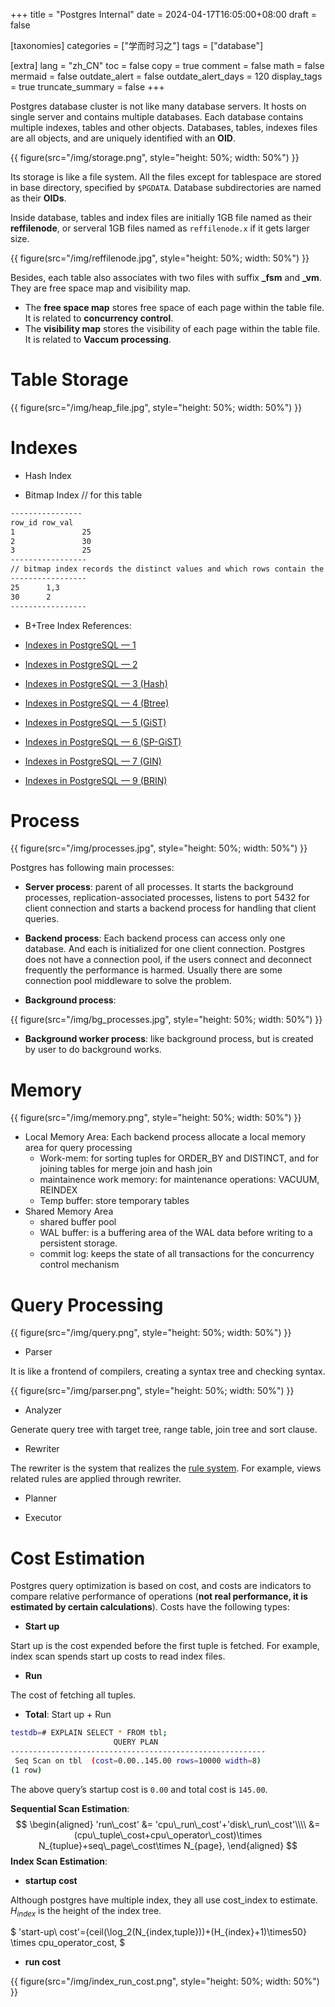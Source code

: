 +++
title = "Postgres Internal"
date = 2024-04-17T16:05:00+08:00
draft = false

[taxonomies]
categories = ["学而时习之"]
tags = ["database"]

[extra]
lang = "zh_CN"
toc = false
copy = true
comment = false
math = false
mermaid = false
outdate_alert = false
outdate_alert_days = 120
display_tags = true
truncate_summary = false
+++

<!--more-->
Postgres database cluster is not like many database servers. It hosts on single server and contains multiple databases. Each database contains multiple indexes, tables and other objects. Databases, tables, indexes files are all objects, and are uniquely identified with an **OID**.

{{ figure(src="/img/storage.png", style="height: 50%; width: 50%") }}

Its storage is like a file system. All the files except for tablespace are stored in base directory, specified by `$PGDATA`. Database subdirectories are named as their **OIDs**.

Inside database, tables and index files are initially 1GB file named as their **reffilenode**, or serveral 1GB files named as `reffilenode.x` if it gets larger size.

{{ figure(src="/img/reffilenode.jpg", style="height: 50%; width: 50%") }}

Besides, each table also associates with two files with suffix **_fsm** and **_vm**. They are free space map and visibility map.

* The **free space map** stores free space of each page within the table file. It is related to **concurrency control**.
* The **visibility map** stores the visibility of each page within the table file. It is related to **Vaccum processing**.

# Table Storage

{{ figure(src="/img/heap_file.jpg", style="height: 50%; width: 50%") }}

# Indexes
* Hash Index

* Bitmap Index
// for this table
```bash
----------------
row_id row_val
1				25
2				30
3				25
-----------------
// bitmap index records the distinct values and which rows contain the specific values
-----------------
25      1,3
30      2
-----------------
```

* B+Tree Index
References:

* [Indexes in PostgreSQL — 1](https://postgrespro.com/blog/pgsql/3994098)
* [Indexes in PostgreSQL — 2](https://postgrespro.com/blog/pgsql/4161264)
* [Indexes in PostgreSQL — 3 (Hash)](https://postgrespro.com/blog/pgsql/4161321)
* [Indexes in PostgreSQL — 4 (Btree)](https://postgrespro.com/blog/pgsql/4161516)
* [Indexes in PostgreSQL — 5 (GiST)](https://postgrespro.com/blog/pgsql/4175817)
* [Indexes in PostgreSQL — 6 (SP-GiST)](https://habr.com/en/company/postgrespro/blog/446624/)
* [Indexes in PostgreSQL — 7 (GIN)](https://habr.com/en/company/postgrespro/blog/448746/)
* [Indexes in PostgreSQL — 9 (BRIN)](https://habr.com/en/company/postgrespro/blog/452900/)

# Process 

{{ figure(src="/img/processes.jpg", style="height: 50%; width: 50%") }}

Postgres has following main processes:

* **Server process**: parent of all processes. It starts the background processes, replication-associated processes, listens to port 5432 for client connection and starts a backend process for handling that client queries.

* **Backend process**: Each backend process can access only one database. And each is initialized for one client connection. Postgres does not have a connection pool, if the users connect and deconnect frequently the performance is harmed. Usually there are some connection pool middleware to solve the problem.

* **Background process**:

{{ figure(src="/img/bg_processes.jpg", style="height: 50%; width: 50%") }}

* **Background worker process**: like background process, but is created by user to do background works.

# Memory

{{ figure(src="/img/memory.png", style="height: 50%; width: 50%") }}

* Local Memory Area: Each backend process allocate a local memory area for query processing
  * Work-mem: for sorting tuples for ORDER_BY and DISTINCT, and for joining tables for merge join and hash join
  * maintainence work memory: for maintenance operations: VACUUM, REINDEX
  * Temp buffer: store temporary tables
* Shared Memory Area
  * shared buffer pool
  * WAL buffer: is a buffering area of the WAL data before writing to a persistent storage.
  * commit log: keeps the state of all transactions for the concurrency control mechanism

# Query Processing

{{ figure(src="/img/query.png", style="height: 50%; width: 50%") }}

* Parser

It is like a frontend of compilers, creating a syntax tree and checking syntax.

{{ figure(src="/img/parser.png", style="height: 50%; width: 50%") }}

* Analyzer

Generate query tree with target tree, range table, join tree and sort clause.

* Rewriter

The rewriter is the system that realizes the [rule system](http://www.postgresql.org/docs/current/static/rules.html). For example, views related rules are applied through rewriter.

* Planner

* Executor

# Cost Estimation

Postgres query optimization is based on cost, and costs are indicators to compare relative performance of operations (**not real performance, it is estimated by certain calculations**). Costs have the following types:

* **Start up**

Start up is the cost expended before the first tuple is fetched. For example, index scan spends start up costs to read index files.

* **Run**

The cost of fetching all tuples.

* **Total**:
Start up + Run

```bash
testdb=# EXPLAIN SELECT * FROM tbl;
                       QUERY PLAN                        
---------------------------------------------------------
 Seq Scan on tbl  (cost=0.00..145.00 rows=10000 width=8)
(1 row)
```

The above query’s startup cost is `0.00` and total cost is `145.00`.

**Sequential Scan Estimation**:
$$
\begin{aligned}
'run\_cost' &= 'cpu\_run\_cost'+'disk\_run\_cost'\\\\ &= (cpu\_tuple\_cost+cpu\_operator\_cost)\times N_{tuplue}+seq\_page\_cost\times N_{page},
\end{aligned}
$$
**Index Scan Estimation**:

* **startup cost**

Although postgres have multiple index, they all use cost_index to estimate. $H_{index}$ is the height of the index tree.

$ 'start-up\ cost'=\{ceil(\log_2(N_{index,tuple}))+(H_{index}+1)\times50\} \times cpu\_operator\_cost, $

* **run cost**

{{ figure(src="/img/index_run_cost.png", style="height: 50%; width: 50%") }}
